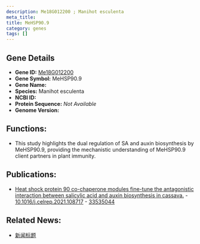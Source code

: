 ```yaml
---
description: Me18G012200 ; Manihot esculenta
meta_title:
title: MeHSP90.9
category: genes
tags: []
---
```


## Gene Details
- **Gene ID:**	[Me18G012200](https://www.maizegdb.org/gene_center/gene/Me18G012200)
- **Gene Symbol:** MeHSP90.9
- **Gene Name:** 
- **Species:** Manihot esculenta
- **NCBI ID:** [  ]()
- **Protein Sequence:** *Not Available*
- **Genome Version:** []()

## Functions:
   - This study highlights the dual regulation of SA and auxin biosynthesis by MeHSP90.9, providing the mechanistic understanding of MeHSP90.9 client partners in plant immunity.

## Publications:
   - [Heat shock protein 90 co-chaperone modules fine-tune the antagonistic interaction between salicylic acid and auxin biosynthesis in cassava.]( https://www.sciencedirect.com/science/article/pii/S2211124721000309?via%3Dihub#fig1 ) - [10.1016/j.celrep.2021.108717]( https://www.sciencedirect.com/science/article/pii/S2211124721000309?via%3Dihub#fig1 ) - [33535044](https://pubmed.ncbi.nlm.nih.gov/33535044/)

## Related News:
   - [新闻标题](https://mp.weixin.qq.com/s?__biz=Mzg3MDEwNDEyMg==&mid=2247506050&idx=5&sn=d52e0df332d4fe04363f2dac1bfa5989&chksm=ce9075d7f9e7fcc15b9f3577eca641fd7dec0305f75004d2ec9d150e5536e0510dab03661b00&scene=27#wechat_redirect)
